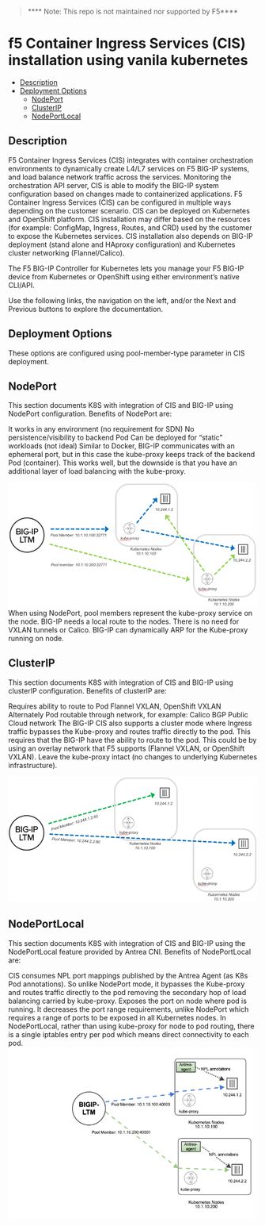 > **** Note: This repo is not maintained nor supported by F5****

# f5 Container Ingress Services (CIS) installation using vanila kubernetes


- [Description](#Description)
- [Deployment Options](#deployment-options)
  - [NodePort](#NodePort)
  - [ClusterIP](https://github.com/marlonfrank30/BIGIP-ContainerIngressServices/tree/main/ClusterIP#introduction-to-helm)
  - [NodePortLocal](#NodePortLocal)

 
## Description
F5 Container Ingress Services (CIS) integrates with container orchestration environments to dynamically create L4/L7 services on F5 BIG-IP systems, and load balance network traffic across the services. Monitoring the orchestration API server, CIS is able to modify the BIG-IP system configuration based on changes made to containerized applications.
F5 Container Ingress Services (CIS) can be configured in multiple ways depending on the customer scenario. CIS can be deployed on Kubernetes and OpenShift platform. CIS installation may differ based on the resources (for example: ConfigMap, Ingress, Routes, and CRD) used by the customer to expose the Kubernetes services. CIS installation also depends on BIG-IP deployment (stand alone and HAproxy configuration) and Kubernetes cluster networking (Flannel/Calico).

The F5 BIG-IP Controller for Kubernetes lets you manage your F5 BIG-IP device from Kubernetes or OpenShift using either environment’s native CLI/API.

Use the following links, the navigation on the left, and/or the Next and Previous buttons to explore the documentation.


## Deployment Options

These options are configured using pool-member-type parameter in CIS deployment.

## NodePort

This section documents K8S with integration of CIS and BIG-IP using NodePort configuration. Benefits of NodePort are:

It works in any environment (no requirement for SDN)
No persistence/visibility to backend Pod
Can be deployed for “static” workloads (not ideal)
Similar to Docker, BIG-IP communicates with an ephemeral port, but in this case the kube-proxy keeps track of the backend Pod (container). This works well, but the downside is that you have an additional layer of load balancing with the kube-proxy.

![NodePort](./images/nodeport-diagram.png)
When using NodePort, pool members represent the kube-proxy service on the node. BIG-IP needs a local route to the nodes. There is no need for VXLAN tunnels or Calico. BIG-IP can dynamically ARP for the Kube-proxy running on node.


## ClusterIP
This section documents K8S with integration of CIS and BIG-IP using clusterIP configuration. Benefits of clusterIP are:

Requires ability to route to Pod
Flannel VXLAN, OpenShift VXLAN
Alternately Pod routable through network, for example:
Calico BGP
Public Cloud network
The BIG-IP CIS also supports a cluster mode where Ingress traffic bypasses the Kube-proxy and routes traffic directly to the pod. This requires that the BIG-IP have the ability to route to the pod. This could be by using an overlay network that F5 supports (Flannel VXLAN, or OpenShift VXLAN). Leave the kube-proxy intact (no changes to underlying Kubernetes infrastructure).

![ClusterIP](./images/clusterip-diagram.png)

## NodePortLocal
This section documents K8S with integration of CIS and BIG-IP using the NodePortLocal feature provided by Antrea CNI. Benefits of NodePortLocal are:

CIS consumes NPL port mappings published by the Antrea Agent (as K8s Pod annotations). So unlike NodePort mode, it bypasses the Kube-proxy and routes traffic directly to the pod removing the secondary hop of load balancing carried by kube-proxy.
Exposes the port on node where pod is running. It decreases the port range requirements, unlike NodePort which requires a range of ports to be exposed in all Kubernetes nodes.
In NodePortLocal, rather than using kube-proxy for node to pod routing, there is a single iptables entry per pod which means direct connectivity to each pod.
![NodePortLocal](./images/nodeportlocal-1.png)
